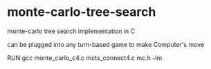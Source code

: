 # monte-carlo-tree-search
monte-carlo tree search implementation in C

can be plugged into any turn-based game to make Computer's move

RUN 
gcc monte_carlo_c4.c mcts_connect4.c mc.h -lm
